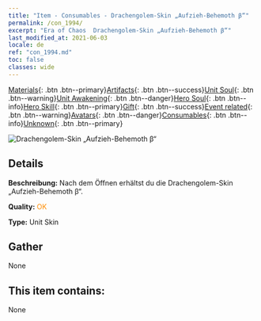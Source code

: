 ```yaml
---
title: "Item - Consumables - Drachengolem-Skin „Aufzieh-Behemoth β“"
permalink: /con_1994/
excerpt: "Era of Chaos  Drachengolem-Skin „Aufzieh-Behemoth β“"
last_modified_at: 2021-06-03
locale: de
ref: "con_1994.md"
toc: false
classes: wide
---
```

 [Materials](/ItemsDE/){: .btn .btn--primary}[Artifacts](/ItemsDE/Artifacts/){: .btn .btn--success}[Unit Soul](/ItemsDE/UnitSoul/){: .btn .btn--warning}[Unit Awakening](/ItemsDE/UnitAwakening/){: .btn .btn--danger}[Hero Soul](/ItemsDE/HeroSoul/){: .btn .btn--info}[Hero Skill](/ItemsDE/HeroSkill/){: .btn .btn--primary}[Gift](/ItemsDE/Gift/){: .btn .btn--success}[Event related](/ItemsDE/Events/){: .btn .btn--warning}[Avatars](/ItemsDE/Avatars/){: .btn .btn--danger}[Consumables](/ItemsDE/Consumables/){: .btn .btn--info}[Unknown](/ItemsDE/Unknown/){: .btn .btn--primary}

 ![Drachengolem-Skin „Aufzieh-Behemoth β“](/images/u/ti_kuileilongpifu2.jpg)

## Details
 **Beschreibung:** Nach dem Öffnen erhältst du die Drachengolem-Skin „Aufzieh-Behemoth β“.

 **Quality:** <span style="color: #FF8C00">OK</span>

 **Type:** Unit Skin

## Gather

  None

## This item contains:

  None

